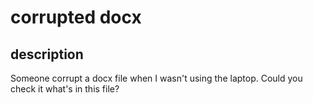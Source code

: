 # corrupted docx

## description
Someone corrupt a docx file when I wasn't using the laptop.
Could you check it what's in this file?
